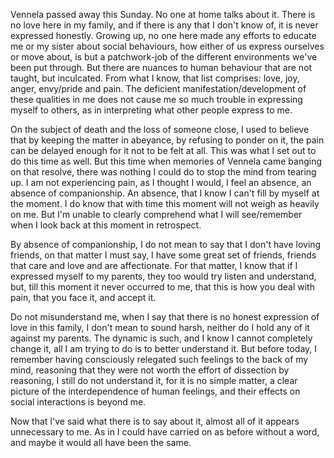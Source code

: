Vennela passed away this Sunday. No one at home talks about it. There is no love here in my family, and if there is any that I don't know of, it is never expressed honestly. Growing up, no one here made any efforts to educate me or my sister about social behaviours, how either of us express ourselves or move about, is but a patchwork-job of the different environments we've been put through. But there are nuances to human behaviour that are not taught, but inculcated. From what I know, that list comprises: love, joy, anger, envy/pride and pain. The deficient manifestation/development of these qualities in me does not cause me so much trouble in expressing myself to others, as in interpreting what other people express to me.

On the subject of death and the loss of someone close, I used to believe that by keeping the matter in abeyance, by refusing to ponder on it, the pain can be delayed enough for it not to be felt at all. This was what I set out to do this time as well. But this time when memories of Vennela came banging on that resolve, there was nothing I could do to stop the mind from tearing up. I am not experiencing pain, as I thought I would, I feel an absence, an absence of companionship. An absence, that I know I can't fill by myself at the moment. I do know that with time this moment will not weigh as heavily on me. But I'm unable to clearly comprehend what I will see/remember when I look back at this moment in retrospect.

By absence of companionship, I do not mean to say that I don't have loving friends, on that matter I must say, I have some great set of friends, friends that care and love and are affectionate. For that matter, I know that if I expressed myself to my parents, they too would try listen and understand, but, till this moment it never occurred to me, that this is how you deal with pain, that you face it, and accept it.

Do not misunderstand me, when I say that there is no honest expression of love in this family, I don't mean to sound harsh, neither do I hold any of it against my parents. The dynamic is such, and I know I cannot completely change it, all I am trying to do is to better understand it. But before today, I remember having consciously relegated such feelings to the back of my mind, reasoning that they were not worth the effort of dissection by reasoning, I still do not understand it, for it is no simple matter, a clear picture of the interdependence of human feelings, and their effects on social interactions is beyond me.

Now that I've said what there is to say about it, almost all of it appears unnecessary to me. As in I could have carried on as before without a word, and maybe it would all have been the same.
